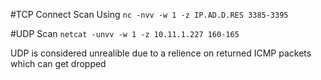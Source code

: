 #TCP Connect Scan
Using `nc -nvv -w 1 -z IP.AD.D.RES 3385-3395`

#UDP Scan
`netcat -unvv -w 1 -z 10.11.1.227 160-165`

UDP is considered unrealible due to a relience on returned ICMP packets which can get dropped
